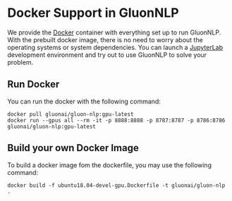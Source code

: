 # Docker Support in GluonNLP
We provide the [Docker](https://www.docker.com/) container with everything set up to run GluonNLP.
With the prebuilt docker image, there is no need to worry about the operating systems or system dependencies. 
You can launch a [JupyterLab](https://jupyterlab.readthedocs.io/en/stable/) development environment 
and try out to use GluonNLP to solve your problem.

## Run Docker
You can run the docker with the following command:

```
docker pull gluonai/gluon-nlp:gpu-latest
docker run --gpus all --rm -it -p 8888:8888 -p 8787:8787 -p 8786:8786 gluonai/gluon-nlp:gpu-latest
```


## Build your own Docker Image
To build a docker image fom the dockerfile, you may use the following command:

```
docker build -f ubuntu18.04-devel-gpu.Dockerfile -t gluonai/gluon-nlp .
```
